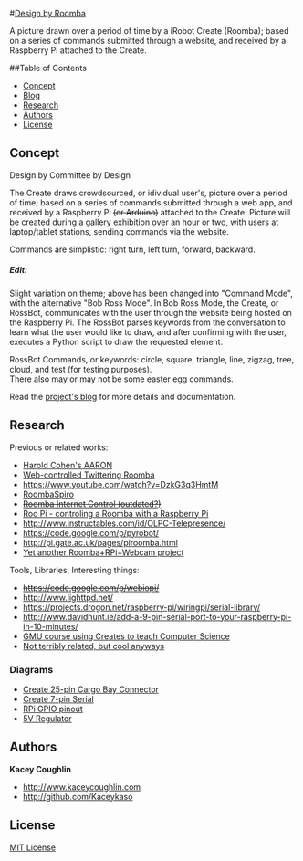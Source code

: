 #<a href="http://kaceykaso.github.io/design_by_roomba/index.html">Design by Roomba</a>

A picture drawn over a period of time by a iRobot Create (Roomba); based on a series of commands submitted through a website, and received by a Raspberry Pi attached to the Create.


##Table of Contents

 - [Concept](#concept)
  - [Blog](blog)
 - [Research](#research)
 - [Authors](#authors)
 - [License](#license)



## Concept

Design by Committee by Design

The Create draws crowdsourced, or idividual user's, picture over a period of time; based on a series of commands submitted through a web app, and received by a Raspberry Pi ~~(or Arduino)~~ attached to the Create. Picture will be created during a gallery exhibition over an hour or two, with users at laptop/tablet stations, sending commands via the website.

Commands are simplistic: right turn, left turn, forward, backward.

##### Edit:
Slight variation on theme; above has been changed into "Command Mode", with the alternative "Bob Ross Mode". In Bob Ross Mode, the Create, or RossBot, communicates with the user through the website being hosted on the Raspberry Pi. The RossBot parses keywords from the conversation to learn what the user would like to draw, and after confirming with the user, executes a Python script to draw the requested element.

RossBot Commands, or keywords: circle, square, triangle, line, zigzag, tree, cloud, and test (for testing purposes).<br>
There also may or may not be some easter egg commands.

Read the [project's blog](blog) for more details and documentation.



## Research

Previous or related works:
 - [Harold Cohen's AARON](http://www.viewingspace.com/genetics_culture/pages_genetics_culture/gc_w05/cohen_h.htm)
 - <a href="http://www.instructables.com/id/Web-controlled-Twittering-Roomba/?ALLSTEPS">Web-controlled Twittering Roomba</a>
 - <https://www.youtube.com/watch?v=DzkG3q3HmtM>
 - [RoombaSpiro](http://books.google.com/books?id=cKawNJgYcj8C&pg=PA184&lpg=PA184&dq=roombaspiro&source=bl&ots=uN2p2KuQX7&sig=xoPOQ_cSYg7DlCiJ8H4xPvp0s8w&hl=en&sa=X&ei=HOxfU4uAOcKtyATF9oHgBA&ved=0CC4Q6AEwAA#v=onepage&q=roombaspiro&f=false)
 - ~~<a href="http://www.roborealm.com/tutorial/Fun_with_Roomba/slide090.php">Roomba Internet Control (outdated?)</a>~~
 - <a href="http://cfpm.org/~peter/connectingItUp.html">Roo Pi - controling a Roomba with a Raspberry Pi</a>
 - <http://www.instructables.com/id/OLPC-Telepresence/>
 - <https://code.google.com/p/pyrobot/>
 - <http://pi.gate.ac.uk/pages/piroomba.html>
 - [Yet another Roomba+RPi+Webcam project](https://github.com/mirobotclub/RoombaPi)

Tools, Libraries, Interesting things:
 - ~~<https://code.google.com/p/webiopi/>~~
 - <http://www.lighttpd.net/>
 - <https://projects.drogon.net/raspberry-pi/wiringpi/serial-library/>
 - <http://www.davidhunt.ie/add-a-9-pin-serial-port-to-your-raspberry-pi-in-10-minutes/>
 - [GMU course using Creates to teach Computer Science](http://www.cs.gmu.edu/~zduric/cs101/pmwiki.php/Main/Installation)
 - [Not terribly related, but cool anyways](http://sidigital.co/sid)
 
### Diagrams

 - [Create 25-pin Cargo Bay Connector](blog/2014/april/img/create_serial_pinout.png)
 - [Create 7-pin Serial](blog/2014/april/img/create_7-pin_pinout.png)
 - [RPi GPIO pinout](blog/2014/april/img/rpi_gpio_pin_out.png)
 - [5V Regulator](blog/2014/april/img/5v_regulator.jpg)



## Authors

**Kacey Coughlin**
 - <http://www.kaceycoughlin.com>
 - <http://github.com/Kaceykaso>


## License

[MIT License](LICENSE)

